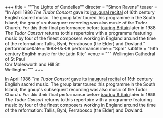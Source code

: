 +++
title = "\"The Lighte of Candelles\""
director = "Simon Ravens"
teaser = "In April 1986 *The Tudor Consort* gave its <u>inaugural recital</u> of 16th century English sacred music. The group later toured this programme in the South Island; the group's subsequent recording was also music of the Tudor Church. For this their final performance before <u>touring Britain</u> later in 1988 *The Tudor Consort* returns to this repertoire with a programme featuring music by four of the finest composers working in England around the time of the reformation: Tallis, Byrd, Ferrabosco (the Elder) and Dowland."
performanceDate = 1988-05-08
performanceTime = "8pm"
subtitle = "16th century English music for the Latin Rite"
venue = """
Wellington Cathedral of St Paul  
Cnr Molesworth and Hill St  
Wellington
"""
+++

In April 1986 *The Tudor Consort* gave its <u>inaugural recital</u> of 16th century English sacred music. The group later toured this programme in the South Island; the group's subsequent recording was also music of the Tudor Church. For this their final performance before <u>touring Britain</u> later in 1988 *The Tudor Consort* returns to this repertoire with a programme featuring music by four of the finest composers working in England around the time of the reformation: Tallis, Byrd, Ferrabosco (the Elder) and Dowland.
